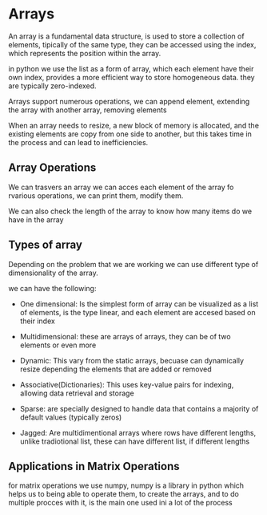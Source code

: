 # Arrays

An array is a fundamental data structure, is used to store a collection of elements, tipically of the same type, they can be accessed using the index, which represents the position within the array.
>
in python we use the list as a form of array, which each element have their own index, provides a more efficient way to store homogeneous data.
they are typically zero-indexed.
>
Arrays support numerous operations, we can append element, extending the array with another array, removing elements
>
When an array needs to resize, a new block of memory is allocated, and the existing elements are copy from one side to another, but this takes time in the process and can lead to inefficiencies.

## Array Operations

We can trasvers an array we can acces each element of the array fo rvarious operations, we can print them, modify them.
>
We can also check the length of the array to know how many items do we have in the array

## Types of array
Depending on the problem that we are working we can use different type of dimensionality of the array.
>
we can have the following:
- One dimensional: Is the simplest form of array can be visualized as a list of elements, is the type linear, and each element are accesed based on their index

- Multidimensional: these are arrays of arrays, they can be of two elements or even more

- Dynamic: This vary from the static arrays, becuase can dynamically resize depending the elements that are added or removed

- Associative(Dictionaries): This uses key-value pairs for indexing, allowing data retrieval and storage

- Sparse: are specially designed to handle data that contains a majority of default values (typically zeros)

- Jagged: Are multidimentional arrays where rows have different lengths, unlike tradiotional list, these can have different list, if different lengths

## Applications in Matrix Operations
for matrix operations we use numpy, numpy is a library in python which helps us to being able to operate them, to create the arrays, and to do multiple procces with it, is the main one used ini a lot of the process


